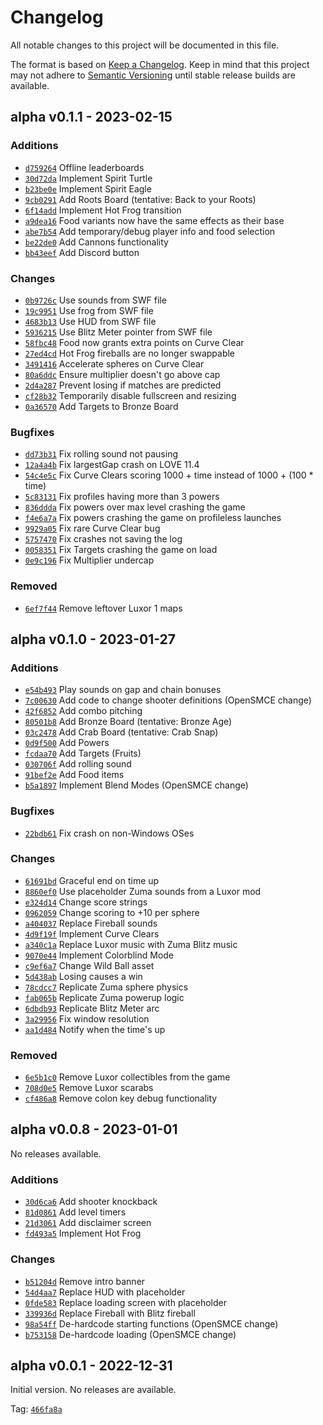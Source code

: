 
# Changelog
All notable changes to this project will be documented in this file.

The format is based on [Keep a Changelog](http://keepachangelog.com/).
Keep in mind that this project may not adhere to [Semantic Versioning](http://semver.org/)
until stable release builds are available.

## alpha v0.1.1 - 2023-02-15

### Additions
- [`d759264`][a-v.0.1.1-a1] Offline leaderboards
- [`30d72da`][a-v.0.1.1-a2] Implement Spirit Turtle
- [`b23be0e`][a-v.0.1.1-a3] Implement Spirit Eagle
- [`9cb0291`][a-v.0.1.1-a4] Add Roots Board (tentative: Back to your Roots)
- [`6f14add`][a-v.0.1.1-a5] Implement Hot Frog transition
- [`a9dea16`][a-v.0.1.1-a6] Food variants now have the same effects as their base
- [`abe7b54`][a-v.0.1.1-a7] Add temporary/debug player info and food selection
- [`be22de0`][a-v.0.1.1-a8] Add Cannons functionality
- [`bb43eef`][a-v.0.1.1-a9] Add Discord button

### Changes
- [`0b9726c`][a-v.0.1.1-c1] Use sounds from SWF file
- [`19c9951`][a-v.0.1.1-c2] Use frog from SWF file
- [`4683b13`][a-v.0.1.1-c3] Use HUD from SWF file
- [`5936215`][a-v.0.1.1-c4] Use Blitz Meter pointer from SWF file
- [`58fbc48`][a-v.0.1.1-c5] Food now grants extra points on Curve Clear
- [`27ed4cd`][a-v.0.1.1-c6] Hot Frog fireballs are no longer swappable
- [`3491416`][a-v.0.1.1-c7] Accelerate spheres on Curve Clear
- [`80a6ddc`][a-v.0.1.1-c8] Ensure multiplier doesn't go above cap
- [`2d4a287`][a-v.0.1.1-c9] Prevent losing if matches are predicted
- [`cf28b32`][a-v.0.1.1-c10] Temporarily disable fullscreen and resizing
- [`0a36570`][a-v.0.1.1-c11] Add Targets to Bronze Board

### Bugfixes
- [`dd73b31`][a-v.0.1.1-b1] Fix rolling sound not pausing
- [`12a4a4b`][a-v.0.1.1-b2] Fix largestGap crash on LOVE 11.4
- [`54c4e5c`][a-v.0.1.1-b3] Fix Curve Clears scoring 1000 + time instead of 1000 + (100 * time)
- [`5c83131`][a-v.0.1.1-b4] Fix profiles having more than 3 powers
- [`836ddda`][a-v.0.1.1-b5] Fix powers over max level crashing the game
- [`f4e6a7a`][a-v.0.1.1-b6] Fix powers crashing the game on profileless launches
- [`9929a05`][a-v.0.1.1-b7] Fix rare Curve Clear bug
- [`5757470`][a-v.0.1.1-b8] Fix crashes not saving the log
- [`0058351`][a-v.0.1.1-b9] Fix Targets crashing the game on load
- [`0e9c196`][a-v.0.1.1-b10] Fix Multiplier undercap

### Removed
- [`6ef7f44`][a-v.0.1.1-r1] Remove leftover Luxor 1 maps

[a-v.0.1.1-a1]: https://github.com/ZumaBlitzRemake/ZumaBlitzRemake/commit/d759264
[a-v.0.1.1-a2]: https://github.com/ZumaBlitzRemake/ZumaBlitzRemake/commit/30d72da
[a-v.0.1.1-a3]: https://github.com/ZumaBlitzRemake/ZumaBlitzRemake/commit/b23be0e
[a-v.0.1.1-a4]: https://github.com/ZumaBlitzRemake/ZumaBlitzRemake/commit/9cb0291
[a-v.0.1.1-a5]: https://github.com/ZumaBlitzRemake/ZumaBlitzRemake/commit/6f14add
[a-v.0.1.1-a6]: https://github.com/ZumaBlitzRemake/ZumaBlitzRemake/commit/a9dea16
[a-v.0.1.1-a7]: https://github.com/ZumaBlitzRemake/ZumaBlitzRemake/commit/abe7b54
[a-v.0.1.1-a8]: https://github.com/ZumaBlitzRemake/ZumaBlitzRemake/commit/be22de0
[a-v.0.1.1-a9]: https://github.com/ZumaBlitzRemake/ZumaBlitzRemake/commit/bb43eef

[a-v.0.1.1-c1]: https://github.com/ZumaBlitzRemake/ZumaBlitzRemake/commit/0b9726c
[a-v.0.1.1-c2]: https://github.com/ZumaBlitzRemake/ZumaBlitzRemake/commit/19c9951
[a-v.0.1.1-c3]: https://github.com/ZumaBlitzRemake/ZumaBlitzRemake/commit/4683b13
[a-v.0.1.1-c4]: https://github.com/ZumaBlitzRemake/ZumaBlitzRemake/commit/5936215
[a-v.0.1.1-c5]: https://github.com/ZumaBlitzRemake/ZumaBlitzRemake/commit/58fbc48
[a-v.0.1.1-c6]: https://github.com/ZumaBlitzRemake/ZumaBlitzRemake/commit/27ed4cd
[a-v.0.1.1-c7]: https://github.com/ZumaBlitzRemake/ZumaBlitzRemake/commit/3491416
[a-v.0.1.1-c8]: https://github.com/ZumaBlitzRemake/ZumaBlitzRemake/commit/80a6ddc
[a-v.0.1.1-c9]: https://github.com/ZumaBlitzRemake/ZumaBlitzRemake/commit/2d4a287
[a-v.0.1.1-c10]: https://github.com/ZumaBlitzRemake/ZumaBlitzRemake/commit/0e9c196
[a-v.0.1.1-c11]: https://github.com/ZumaBlitzRemake/ZumaBlitzRemake/commit/0a36570

[a-v.0.1.1-b1]: https://github.com/ZumaBlitzRemake/ZumaBlitzRemake/commit/dd73b31
[a-v.0.1.1-b2]: https://github.com/ZumaBlitzRemake/ZumaBlitzRemake/commit/12a4a4b
[a-v.0.1.1-b3]: https://github.com/ZumaBlitzRemake/ZumaBlitzRemake/commit/54c4e5c
[a-v.0.1.1-b4]: https://github.com/ZumaBlitzRemake/ZumaBlitzRemake/commit/5c83131
[a-v.0.1.1-b5]: https://github.com/ZumaBlitzRemake/ZumaBlitzRemake/commit/836ddda
[a-v.0.1.1-b6]: https://github.com/ZumaBlitzRemake/ZumaBlitzRemake/commit/f4e6a7a
[a-v.0.1.1-b7]: https://github.com/ZumaBlitzRemake/ZumaBlitzRemake/commit/9929a05
[a-v.0.1.1-b8]: https://github.com/ZumaBlitzRemake/ZumaBlitzRemake/commit/5757470
[a-v.0.1.1-b9]: https://github.com/ZumaBlitzRemake/ZumaBlitzRemake/commit/0058351
[a-v.0.1.1-b10]: https://github.com/ZumaBlitzRemake/ZumaBlitzRemake/commit/0e9c196

[a-v.0.1.1-r1]: https://github.com/ZumaBlitzRemake/ZumaBlitzRemake/commit/6ef7f44

## alpha v0.1.0 - 2023-01-27

### Additions
- [`e54b493`][a-v0.1.0-a1] Play sounds on gap and chain bonuses
- [`7c00630`][a-v0.1.0-a2] Add code to change shooter definitions (OpenSMCE change)
- [`42f6852`][a-v0.1.0-a3] Add combo pitching
- [`80501b8`][a-v0.1.0-a4] Add Bronze Board (tentative: Bronze Age)
- [`03c2478`][a-v0.1.0-a5] Add Crab Board (tentative: Crab Snap)
- [`0d9f500`][a-v0.1.0-a6] Add Powers
- [`fcdaa70`][a-v0.1.0-a7] Add Targets (Fruits)
- [`030706f`][a-v0.1.0-a8] Add rolling sound
- [`91bef2e`][a-v0.1.0-a9] Add Food items
- [`b5a1897`][a-v0.1.0-a10] Implement Blend Modes (OpenSMCE change)

### Bugfixes
- [`22bdb61`][a-v0.1.0-b1] Fix crash on non-Windows OSes

### Changes
- [`61691bd`][a-v0.1.0-c1] Graceful end on time up
- [`8860ef0`][a-v0.1.0-c2] Use placeholder Zuma sounds from a Luxor mod
- [`e324d14`][a-v0.1.0-c3] Change score strings
- [`0962059`][a-v0.1.0-c4] Change scoring to +10 per sphere
- [`a404037`][a-v0.1.0-c5] Replace Fireball sounds
- [`4d9f19f`][a-v0.1.0-c6] Implement Curve Clears
- [`a340c1a`][a-v0.1.0-c7] Replace Luxor music with Zuma Blitz music
- [`9070e44`][a-v0.1.0-c8] Implement Colorblind Mode
- [`c9ef6a7`][a-v0.1.0-c9] Change Wild Ball asset
- [`5d438ab`][a-v0.1.0-c10] Losing causes a win
- [`78cdcc7`][a-v0.1.0-c11] Replicate Zuma sphere physics
- [`fab065b`][a-v0.1.0-c12] Replicate Zuma powerup logic
- [`6dbdb93`][a-v0.1.0-c13] Replicate Blitz Meter arc
- [`3a29956`][a-v0.1.0-c14] Fix window resolution
- [`aa1d484`][a-v0.1.0-c15] Notify when the time's up

### Removed
- [`6e5b1c0`][a-v0.1.0-r1] Remove Luxor collectibles from the game
- [`708d0e5`][a-v0.1.0-r2] Remove Luxor scarabs
- [`cf486a8`][a-v0.1.0-r3] Remove colon key debug functionality

[a-v0.1.0-a1]: https://github.com/ZumaBlitzRemake/ZumaBlitzRemake/commit/e54b493
[a-v0.1.0-a2]: https://github.com/ZumaBlitzRemake/ZumaBlitzRemake/commit/7c00630
[a-v0.1.0-a3]: https://github.com/ZumaBlitzRemake/ZumaBlitzRemake/commit/42f6852
[a-v0.1.0-a4]: https://github.com/ZumaBlitzRemake/ZumaBlitzRemake/commit/80501b8
[a-v0.1.0-a5]: https://github.com/ZumaBlitzRemake/ZumaBlitzRemake/commit/03c2478
[a-v0.1.0-a6]: https://github.com/ZumaBlitzRemake/ZumaBlitzRemake/commit/0d9f500
[a-v0.1.0-a7]: https://github.com/ZumaBlitzRemake/ZumaBlitzRemake/commit/fcdaa70
[a-v0.1.0-a8]: https://github.com/ZumaBlitzRemake/ZumaBlitzRemake/commit/030706f
[a-v0.1.0-a9]: https://github.com/ZumaBlitzRemake/ZumaBlitzRemake/commit/91bef2e
[a-v0.1.0-a10]: https://github.com/ZumaBlitzRemake/ZumaBlitzRemake/commit/b5a1897

[a-v0.1.0-b1]: https://github.com/ZumaBlitzRemake/ZumaBlitzRemake/commit/22bdb61

[a-v0.1.0-c1]: https://github.com/ZumaBlitzRemake/ZumaBlitzRemake/commit/61691bd
[a-v0.1.0-c2]: https://github.com/ZumaBlitzRemake/ZumaBlitzRemake/commit/8860ef0
[a-v0.1.0-c3]: https://github.com/ZumaBlitzRemake/ZumaBlitzRemake/commit/e324d14
[a-v0.1.0-c4]: https://github.com/ZumaBlitzRemake/ZumaBlitzRemake/commit/0962059
[a-v0.1.0-c5]: https://github.com/ZumaBlitzRemake/ZumaBlitzRemake/commit/a404037
[a-v0.1.0-c6]: https://github.com/ZumaBlitzRemake/ZumaBlitzRemake/commit/4d9f19f
[a-v0.1.0-c7]: https://github.com/ZumaBlitzRemake/ZumaBlitzRemake/commit/a340c1a
[a-v0.1.0-c8]: https://github.com/ZumaBlitzRemake/ZumaBlitzRemake/commit/9070e44
[a-v0.1.0-c9]: https://github.com/ZumaBlitzRemake/ZumaBlitzRemake/commit/c9ef6a7
[a-v0.1.0-c10]: https://github.com/ZumaBlitzRemake/ZumaBlitzRemake/commit/5d438ab
[a-v0.1.0-c11]: https://github.com/ZumaBlitzRemake/ZumaBlitzRemake/commit/78cdcc7
[a-v0.1.0-c12]: https://github.com/ZumaBlitzRemake/ZumaBlitzRemake/commit/fab065b
[a-v0.1.0-c13]: https://github.com/ZumaBlitzRemake/ZumaBlitzRemake/commit/6dbdb93
[a-v0.1.0-c14]: https://github.com/ZumaBlitzRemake/ZumaBlitzRemake/commit/3a29956
[a-v0.1.0-c15]: https://github.com/ZumaBlitzRemake/ZumaBlitzRemake/commit/aa1d484

[a-v0.1.0-r1]: https://github.com/ZumaBlitzRemake/ZumaBlitzRemake/commit/6e5b1c0
[a-v0.1.0-r2]: https://github.com/ZumaBlitzRemake/ZumaBlitzRemake/commit/708d0e5
[a-v0.1.0-r3]: https://github.com/ZumaBlitzRemake/ZumaBlitzRemake/commit/cf486a8

## alpha v0.0.8 - 2023-01-01

No releases available.

### Additions
- [`30d6ca6`][a-v0.0.8-a1] Add shooter knockback
- [`81d0861`][a-v0.0.8-a2] Add level timers
- [`21d3061`][a-v0.0.8-a3] Add disclaimer screen
- [`fd493a5`][a-v0.0.8-a4] Implement Hot Frog

### Changes
- [`b51204d`][a-v0.0.8-c1] Remove intro banner
- [`54d4aa7`][a-v0.0.8-c2] Replace HUD with placeholder
- [`0fde583`][a-v0.0.8-c3] Replace loading screen with placeholder
- [`339936d`][a-v0.0.8-c4] Replace Fireball with Blitz fireball
- [`98a54ff`][a-v0.0.8-c5] De-hardcode starting functions (OpenSMCE change)
- [`b753158`][a-v0.0.8-c6] De-hardcode loading (OpenSMCE change)

[a-v0.0.8-a1]: https://github.com/ZumaBlitzRemake/ZumaBlitzRemake/commit/30d6ca6
[a-v0.0.8-a2]: https://github.com/ZumaBlitzRemake/ZumaBlitzRemake/commit/81d0861
[a-v0.0.8-a3]: https://github.com/ZumaBlitzRemake/ZumaBlitzRemake/commit/21d3061
[a-v0.0.8-a4]: https://github.com/ZumaBlitzRemake/ZumaBlitzRemake/commit/fd493a5

[a-v0.0.8-c1]: https://github.com/ZumaBlitzRemake/ZumaBlitzRemake/commit/b51204d
[a-v0.0.8-c2]: https://github.com/ZumaBlitzRemake/ZumaBlitzRemake/commit/54d4aa7
[a-v0.0.8-c3]: https://github.com/ZumaBlitzRemake/ZumaBlitzRemake/commit/0fde583
[a-v0.0.8-c4]: https://github.com/ZumaBlitzRemake/ZumaBlitzRemake/commit/339936d
[a-v0.0.8-c5]: https://github.com/ZumaBlitzRemake/ZumaBlitzRemake/commit/98a54ff
[a-v0.0.8-c6]: https://github.com/ZumaBlitzRemake/ZumaBlitzRemake/commit/b753158

## alpha v0.0.1 - 2022-12-31
  
Initial version. No releases are available.

Tag: [`466fa8a`][466fa8a]

[466fa8a]: https://github.com/ZumaBlitzRemake/ZumaBlitzRemake/commit/466fa8a